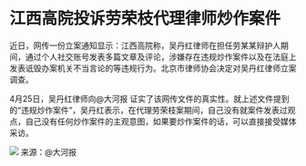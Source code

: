 # 江西高院投诉劳荣枝代理律师炒作案件

近日，网传一份立案通知显示：江西高院称，吴丹红律师在担任劳某某辩护人期间，通过个人社交账号发表多篇文章及评论，涉嫌存在违规炒作案件以及在法庭上发表诋毁办案机关不当言论的等违规行为。北京市律师协会决定对吴丹红律师立案调查。

4月25日，吴丹红律师向@大河报
证实了该网传文件的真实性。就上述文件提到的“违规炒作案件”，吴丹红表示，在代理劳荣枝案期间，自己没有就案件发表过观点，自己没有任何炒作案件的主观意图，如果要炒作案件的话，可以直接接受媒体采访。

![](https://inews.gtimg.com/om_bt/Oa1VR5DgbSbTrAxclCKUifvCg94PIcORbOUSSvPv-_ogsAA/1000)
来源：@大河报

